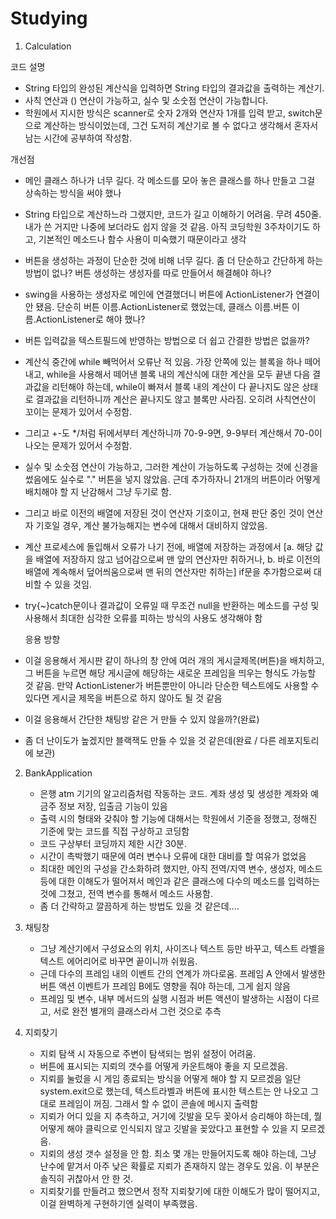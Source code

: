 # Studying

1. Calculation
   
  코드 설명
  - String 타입의 완성된 계산식을 입력하면 String 타입의 결과값을 출력하는 계산기.
  - 사칙 연산과 () 연산이 가능하고, 실수 및 소숫점 연산이 가능합니다.
  - 학원에서 지시한 방식은 scanner로 숫자 2개와 연산자 1개를 입력 받고, switch문으로 계산하는 방식이었는데, 그건 도저히 계산기로 볼 수 없다고 생각해서 혼자서 남는 시간에 공부하여 작성함.

  개선점
  - 메인 클래스 하나가 너무 길다. 각 메소드를 모아 놓은 클래스를 하나 만들고 그걸 상속하는 방식을 써야 했나
  - String 타입으로 계산하느라 그랬지만, 코드가 길고 이해하기 어려움. 무려 450줄. 내가 쓴 거지만 나중에 보더라도 쉽지 않을 것 같음. 아직 코딩학원 3주차이기도 하고, 기본적인 메소드나 함수 사용이 미숙했기 때문이라고 생각
  - 버튼을 생성하는 과정이 단순한 것에 비해 너무 길다. 좀 더 단순하고 간단하게 하는 방법이 없나? 버튼 생성하는 생성자를 따로 만들어서 해결해야 하나?
  - swing을 사용하는 생성자로 메인에 연결했더니 버튼에 ActionListener가 연결이 안 됐음. 단순히 버튼 이름.ActionListener로 했었는데, 클래스 이름.버튼 이름.ActionListener로 해야 했나?
  - 버튼 입력값을 텍스트필드에 반영하는 방법으로 더 쉽고 간결한 방법은 없을까?
  - 계산식 중간에 while 빼먹어서 오류난 적 있음. 가장 안쪽에 있는 블록을 하나 떼어내고, while을 사용해서 떼어낸 블록 내의 계산식에 대한 계산을 모두 끝낸 다음 결과값을 리턴해야 하는데, while이 빠져서 블록 내의 계산이 다 끝나지도 않은 상태로 결과값을 리턴하니까 계산은 끝나지도 않고 블록만 사라짐. 오히려 사칙연산이 꼬이는 문제가 있어서 수정함.
  - 그리고 +-도 */처럼 뒤에서부터 계산하니까 70-9-9면, 9-9부터 계산해서 70-0이 나오는 문제가 있어서 수정함.
  - 실수 및 소숫점 연산이 가능하고, 그러한 계산이 가능하도록 구성하는 것에 신경을 썼음에도 실수로 "." 버튼을 넣지 않았음. 근데 추가하자니 21개의 버튼이라 어떻게 배치해야 할 지 난감해서 그냥 두기로 함.
  - 그리고 바로 이전의 배열에 저장된 것이 연산자 기호이고, 현재 판단 중인 것이 연산자 기호일 경우, 계산 불가능해지는 변수에 대해서 대비하지 않았음.
  - 계산 프로세스에 돌입해서 오류가 나기 전에, 배열에 저장하는 과정에서 [a. 해당 값을 배열에 저장하지 않고 넘어감으로써 맨 앞의 연산자만 취하거나, b. 바로 이전의 배열에 계속해서 덮어씌움으로써 맨 뒤의 연산자만 취하는] if문을 추가함으로써 대비할 수 있을 것임.
  - try{~}catch문이나 결과값이 오류일 때 무조건 null을 반환하는 메소드를 구성 및 사용해서 최대한 심각한 오류를 피하는 방식의 사용도 생각해야 함

    응용 방향
  - 이걸 응용해서 게시판 같이 하나의 창 안에 여러 개의 게시글제목(버튼)을 배치하고, 그 버튼을 누르면 해당 게시글에 해당하는 새로운 프레임을 띄우는 형식도 가능할 것 같음. 만약 ActionListener가 버튼뿐만이 아니라 단순한 텍스트에도 사용할 수 있다면 게시글 제목을 버튼으로 하지 않아도 될 것 같음
  - 이걸 응용해서 간단한 채팅방 같은 거 만들 수 있지 않을까?(완료)
  - 좀 더 난이도가 높겠지만 블랙잭도 만들 수 있을 것 같은데(완료 / 다른 레포지토리에 보관)

2. BankApplication
   - 은행 atm 기기의 알고리즘처럼 작동하는 코드. 계좌 생성 및 생성한 계좌와 예금주 정보 저장, 입출금 기능이 있음
   - 출력 시의 형태와 갖춰야 할 기능에 대해서는 학원에서 기준을 정했고, 정해진 기준에 맞는 코드를 직접 구상하고 코딩함
   - 코드 구상부터 코딩까지 제한 시간 30분.
   - 시간이 촉박했기 때문에 여러 변수나 오류에 대한 대비를 할 여유가 없었음
   - 최대한 메인의 구성을 간소화하려 했지만, 아직 전역/지역 변수, 생성자, 메소드 등에 대한 이해도가 떨어져서 메인과 같은 클래스에 다수의 메소드를 입력하는 것에 그쳤고, 전역 변수를 통해서 메소드 사용함.
   - 좀 더 간략하고 깔끔하게 하는 방법도 있을 것 같은데....

3. 채팅창
   - 그냥 계산기에서 구성요소의 위치, 사이즈나 텍스트 등만 바꾸고, 텍스트 라벨을 텍스트 에어리어로 바꾸면 끝이니까 쉬웠음.
   - 근데 다수의 프레임 내의 이벤트 간의 연계가 까다로움. 프레임 A 안에서 발생한 버튼 액션 이벤트가 프레임 B에도 영향을 줘야 하는데, 그게 쉽지 않음
   - 프레임 및 변수, 내부 메서드의 실행 시점과 버튼 액션이 발생하는 시점이 다르고, 서로 완전 별개의 클래스라서 그런 것으로 추측
4. 지뢰찾기
   - 지뢰 탐색 시 자동으로 주변이 탐색되는 범위 설정이 어려움.
   - 버튼에 표시되는 지뢰의 갯수를 어떻게 카운트해야 좋을 지 모르겠음.
   - 지뢰를 눌렀을 시 게임 종료되는 방식을 어떻게 해야 할 지 모르겠음 일단 system.exit으로 했는데, 텍스트라벨과 버튼에 표시한 텍스트는 안 나오고 그대로 프레임이 꺼짐. 그래서 할 수 없이 콘솔에 메시지 출력함
   - 지뢰가 어디 있을 지 추측하고, 거기에 깃발을 모두 꽂아서 승리해야 하는데, 뭘 어떻게 해야 클릭으로 인식되지 않고 깃발을 꽂았다고 표현할 수 있을 지 모르겠음.
   - 지뢰의 생성 갯수 설정을 안 함. 최소 몇 개는 만들어지도록 해야 하는데, 그냥 난수에 맡겨서 아주 낮은 확률로 지뢰가 존재하지 않는 경우도 있음. 이 부분은 솔직히 귀찮아서 안 한 것.
   - 지뢰찾기를 만들려고 했으면서 정작 지뢰찾기에 대한 이해도가 많이 떨어지고, 이걸 완벽하게 구현하기엔 실력이 부족했음.
